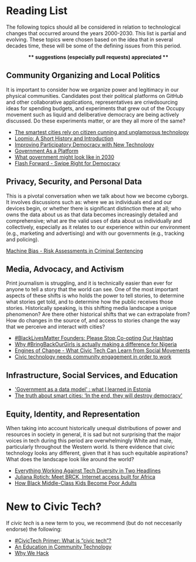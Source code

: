 # Reading List

The following topics should all be considered in relation to technological changes that occurred around the years 2000-2030. This list is partial and evolving. These topics were chosen based on the idea that in several decades time, these will be some of the defining issues from this period.

<p align="center"><strong>** suggestions (especially pull requests) appreciated **</strong></p>

## Community Organizing and Local Politics

It is important to consider how we organize power and legitimacy in our physical communities. Candidates post their political platforms on GitHub and other collaborative applications, representatives are criwdsourcing ideas for spending budgets, and experiments that grew out of the Occupy movement such as liquid and deliberative democracy are being actively discussed. Do these experiments matter, or are they all more of the same?

* [The smartest cities rely on citizen cunning and unglamorous technology](https://www.theguardian.com/cities/2014/dec/22/the-smartest-cities-rely-on-citizen-cunning-and-unglamorous-technology)
* [Loomio: A Short History and Introduction](http://blog.loomio.org/2012/03/20/a-short-history-and-introduction/)
* [Improving Participatory Democracy with New Technology](http://www.participatorybudgeting.org/blog/pb-buzz-improving-participatory-democracy-with-new-technology/)
* [Government As a Platform](http://chimera.labs.oreilly.com/books/1234000000774/ch02.html#government_as_a_platform)
* [What government might look like in 2030](https://gds.blog.gov.uk/2016/05/11/what-government-might-look-like-in-2030/)
* [Flash Forward - Swipe Right for Democracy](http://pca.st/tpKw)

## Privacy, Security, and Personal Data

This is a pivotal conversation when we talk about how we become cyborgs. It involves discussions such as: where we as individuals end and our devices begin, or whether there is significant distinction there at all; who owns the data about us as that data becomes increasingly detailed and comprehensive; what are the valid uses of data about us individually and collectively, especially as it relates to our experience within our environment (e.g., marketing and advertising) and with our governments (e.g., tracking and policing).

[Machine Bias - Risk Assessments in Criminal Sentencing](https://medium.com/positive-returns/engines-of-change-what-civic-tech-can-learn-from-social-movements-fcd8925e52a1)

## Media, Advocacy, and Activism

Print journalism is struggling, and it is technically easier than ever for anyone to tell a story that the world can see. One of the most important aspects of these shifts is who holds the power to tell stories, to determine what stories get told, and to determine how the public receives those stories. Historically speaking, is this shifting media landscape a unique phenomenon? Are there other historical shifts that we can extrapolate from? How do changes in the source of, and access to stories change the way that we perceive and interact with cities?

* [#BlackLivesMatter Founders: Please Stop Co-opting Our Hashtag](http://www.theroot.com/articles/culture/2015/03/_blacklivesmatter_founders_please_stop_co_opting_our_hashtag/)
* [Why #BringBackOurGirls is actually making a difference for Nigeria](http://www.vox.com/2014/5/9/5699210/bringbackourgirls-kony-2012-hashtag-activism-nigeria)
* [Engines of Change - What Civic Tech Can Learn from Social Movements](https://medium.com/positive-returns/engines-of-change-what-civic-tech-can-learn-from-social-movements-fcd8925e52a1)
* [Civic technology needs community engagement in order to work](http://www.knightfoundation.org/blogs/knightblog/2015/4/29/civic-technology-needs-community-engagement-order-work/)

## Infrastructure, Social Services, and Education

* ['Government as a data model' : what I learned in Estonia](https://gds.blog.gov.uk/2013/10/31/government-as-a-data-model-what-i-learned-in-estonia/)
* [The truth about smart cities: ‘In the end, they will destroy democracy'](https://medium.com/positive-returns/engines-of-change-what-civic-tech-can-learn-from-social-movements-fcd8925e52a1)

## Equity, Identity, and Representation

When taking into account historically unequal distributions of power and resources in society in general, it is sad but not surprising that the major voices in tech during this period are overwhelmingly White and male, particularly throughout the Western world. Is there evidence that civic technology looks any different, given that it has such equitable aspirations? What does the landscape look like around the world?

* [Everything Working Against Tech Diversity in Two Headlines](https://web.archive.org/web/20160209132943/http://danilocampos.com/2015/06/everything-working-against-tech-diversity-in-two-headlines/)
* [Juliana Rotich: Meet BRCK, Internet access built for Africa](https://www.ted.com/talks/juliana_rotich_meet_brck_internet_access_built_for_africa)
* [How Black Middle-Class Kids Become Poor Adults](http://www.theatlantic.com/business/archive/2015/01/how-black-middle-class-kids-become-black-lower-class-adults/384613/)

# New to Civic Tech?

If *civic tech* is a new term to you, we recommend (but do not neccesarily endorse) the following:

* [#CivicTech Primer: What is “civic tech”?](https://medium.com/civic-makers/civictech-primer-what-is-civic-tech-7ea788e766d3)
* [An Education in Community Technology](http://civichall.org/civicist/an-education-in-community-technology/)
* [Why We Hack](https://medium.com/@joshuatauberer/why-we-hack-db430cb1aee0)

## 

